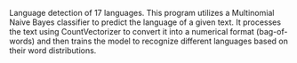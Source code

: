 Language detection of 17 languages.
This program utilizes a Multinomial Naive Bayes classifier to predict the language of a given text. It processes the text using CountVectorizer to convert it into a numerical format (bag-of-words) and then trains the model to recognize different languages based on their word distributions.
